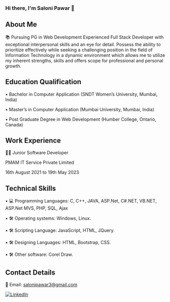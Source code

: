 ### Hi there, I'm Saloni Pawar 👋

<!--
**SaloniP26/SaloniP26** is a ✨ _special_ ✨ repository because its `README.md` (this file) appears on your GitHub profile.

Here are some ideas to get you started:

- 🔭 I’m currently working on ...
- 🌱 I’m currently learning ...
- 👯 I’m looking to collaborate on ...
- 🤔 I’m looking for help with ...
- 💬 Ask me about ...
- 📫 How to reach me: ...
- 😄 Pronouns: ...
- ⚡ Fun fact: ...
-->
## About Me
📚 Pursuing PG in Web Development 
Experienced Full Stack Developer with exceptional interpersonal skills and an eye for detail. Possess the ability to prioritize effectively while seeking a challenging position in the field of Information Technology in a dynamic environment which allows me to utilize my inherent strengths, skills and offers scope for professional and personal growth.

## Education Qualification

• Bachelor in Computer Application
(SNDT Women’s University, Mumbai, India)

• Master’s in Computer Application
(Mumbai University, Mumbai, India)

• Post Graduate Degree in Web Development
(Humber College, Ontario, Canada)

## Work Experience

👨‍💻 Junior Software Developer

PMAM IT Service Private Limited

16th August 2021 to 19th May 2023

## Technical Skills
• 💻 Programming Languages: C, C++, JAVA, ASP.Net, C#.NET, VB.NET, ASP.Net MVS, PHP, SQL, Ajax

• 🛠️ Operating systems: Windows, Linux.

• 🛠️ Scripting Language: JavaScript, HTML, JQuery.

• 🛠️ Designing Languages: HTML, Bootstrap, CSS.

• 🛠️ Other software: Corel Draw.

## Contact Details
📧 Email: salonipawar3@gmail.com

[![LinkedIn](https://img.shields.io/badge/LinkedIn-Connect-blue?style=for-the-badge&logo=linkedin)](https://www.linkedin.com/in/saloni-pawar/)
